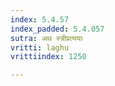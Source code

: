 ```yaml
---
index: 5.4.57
index_padded: 5.4.057
sutra: अथ स्त्रीप्रत्ययाः
vritti: laghu
vrittiindex: 1250

---
```

